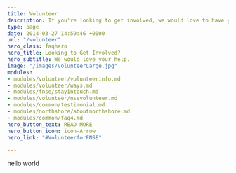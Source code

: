 ```yaml
---
title: Volunteer
description: If you're looking to get involved, we would love to have you. Learn more about how Friends of North Shore Elementary could use help, or how you could volunteer at the school.
type: page
date: 2014-03-27 14:59:46 +0000
url: "/volunteer"
hero_class: faqhero
hero_title: Looking to Get Involved?
hero_subtitle: We would love your help.
image: "/images/VolunteerLarge.jpg"
modules:
- modules/volunteer/volunteerinfo.md
- modules/volunteer/ways.md
- modules/fnse/stayintouch.md
- modules/volunteer/nsevolunteer.md
- modules/common/testimonial.md
- modules/northshore/aboutnorthshore.md
- modules/common/faq4.md
hero_button_text: READ MORE
hero_button_icon: icon-Arrow
hero_link: "#VolunteerforFNSE"

---
```

hello world